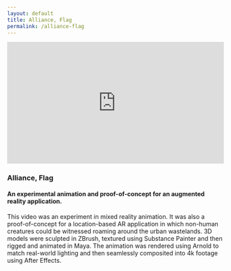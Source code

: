 ```yaml
---
layout: default
title: Alliance, Flag
permalink: /alliance-flag
---
```


<article class="project">

<div style="padding:56.25% 0 0 0;position:relative;" class="iframe"><iframe src="https://player.vimeo.com/video/302964429?title=0&byline=0&portrait=0" style="position:absolute;top:0;left:0;width:100%;height:100%;" frameborder="0" webkitallowfullscreen mozallowfullscreen allowfullscreen></iframe></div><script src="https://player.vimeo.com/api/player.js"></script>

### Alliance, Flag

#### An experimental animation and proof-of-concept for an augmented reality application. ####

This video was an experiment in mixed reality animation. It was also a proof-of-concept for a location-based AR application in which non-human creatures could be witnessed roaming around the urban wastelands. 3D models were sculpted in ZBrush, textured using Substance Painter and then rigged and animated in Maya. The animation was rendered using Arnold to match real-world lighting and then seamlessly composited into 4k footage using After Effects.

</article>